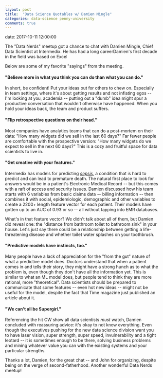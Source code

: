 ```yaml
---
layout: post
title:  "Data Science Quotables w/ Damien Mingle"
categories: data-science penny-university
comments: true
---
```


date:   2017-10-11 12:00:00

The "Data Nerds" meetup got a chance to chat with Damien Mingle, Chief Data Scientist at Intermedix. He has had a long careerDamien's first decade in the field was based on Excel

Below are some of my favorite "sayings" from the meeting.

#### "Believe more in what you think you can do than what you can do." 
In short, be confident! Put your ideas out for others to chew on. Especially in team settings, where it's about getting results and not inflating egos -- I'm looking at you, academia -- putting out a "dumb" idea might spur a productive conversation that wouldn't otherwise have happened. When you hold your ideas back, the team and product suffers.

#### "Flip retrospective questions on their head." 
Most companies have analytics teams that can do a post-mortem on their data: "How many widgets did we sell in the last 60 days?" Far fewer people are comfortable with the prospective version: "How many widgets do we expect to sell in the next 60 days?" This is a cozy and fruitful space for data scientists to live in.

#### "Get creative with your features."
Intermedix has models for predicting [*sepsis*](http://www.mayoclinic.org/diseases-conditions/sepsis/symptoms-causes/dxc-20169787), a condition that is hard to predict and can lead to premature death. The natural first place to look for answers would be in a patient's Electronic Medical Record -- but this comes with a raft of access and security issues. Damien discussed how his team starts with 6 variables from basic claims data -- billing information -- then combines it with social, epidemiologic, demographic and other variables to create a 2200+ length feature vector for each patient. Their models have gotten up to an AUC of 0.93 or so -- all without tapping into EMR databases. 

What's in that feature vector? We didn't talk about all of them, but Damien did reveal one: the "distance from bathroom toilet to bathroom sink" in your house. Let's just say there could be a relationship between getting a life-threatening disease and whether toilet water splashes on your toothbrush.    

#### "Predictive models have instincts, too."
Many people have a lack of appreciation for the "from the gut" nature of what a predictive model does. Doctors understand that when a patient comes in and tells their story, they might have a strong hunch as to what the problem is, even though they don't have all the information yet. This is similar to what an ML model does, but people tend to think they are more rational, more "theoretical". Data scientists should be prepared to communicate that some features -- even hot new ideas -- might not be useful for the model, despite the fact that Time magazine just published an article about it.

#### "We can't all be Supergirl." 
Referencing the hit CW show all data scientists *must* watch, Damien concluded with reassuring advice: it's okay to not know everything. Even though the executives pushing for the new data science division want you to have laser vision, super strength, super speed, invulnerability and a tight leotard -- it is sometimes enough to be there, solving business problems and mining whatever value you can with the existing systems and your particular strengths.  

Thanks a lot, Damien, for the great chat -- and John for organizing, despite being on the verge of second-fatherhood. Another wonderful Data Nerds meetup!